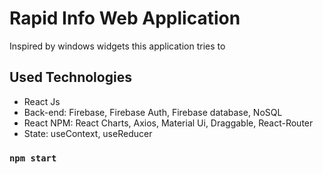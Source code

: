 # Rapid Info Web Application

Inspired by windows widgets this application tries to 

## Used Technologies

 - React Js
 - Back-end: Firebase, Firebase Auth, Firebase database, NoSQL
 - React NPM: React Charts, Axios, Material Ui, Draggable, React-Router
 - State: useContext, useReducer

### `npm start`


